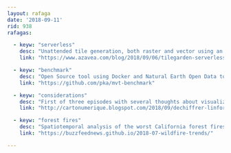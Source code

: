 ```yaml
---
layout: rafaga
date: '2018-09-11'
rid: 938
rafagas:

  - keyw: "serverless"
    desc: "Unattended tile generation, both raster and vector using an Open Source serverless architecture with Amazon Lambda"
    link: "https://www.azavea.com/blog/2018/09/06/tilegarden-serverless-tile-rendering-with-aws-lambda/"

  - keyw: "benchmark"
    desc: "Open Source tool using Docker and Natural Earth Open Data to benchmark vector tiles generation"
    link: "https://github.com/pka/mvt-benchmark"

  - keyw: "considerations"
    desc: "First of three episodes with several thoughts about visualizing, identifying, analyzing and processing geospatial information"
    link: "http://cartonumerique.blogspot.com/2018/09/dechiffrer-linformation-geographique1.html"

  - keyw: "forest fires"
    desc: "Spatiotemporal analysis of the worst California forest fires, because of climate change and population increase, with R code to produce graphs and a map"
    link: "https://buzzfeednews.github.io/2018-07-wildfire-trends/"

---
```

